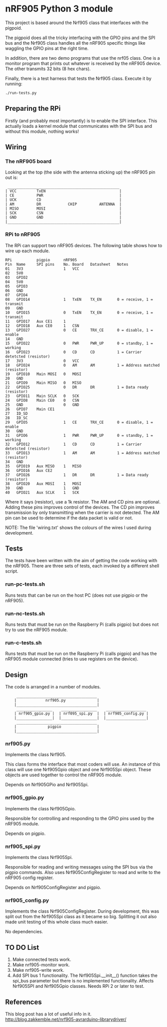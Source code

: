 # nRF905 Python 3 module

This project is based around the Nrf905 class that interfaces with the pigpoid.

The pigpoid does all the tricky interfacing with the GPIO pins and the SPI bus
and the Nrf905 class handles all the nRF905 specific things like waggling the
GPIO pins at the right time.

In addition, there are two demo programs that use the nrf05 class.  One is a
monitor program that prints out whatever is received by the nRF905 device.  The
other transmits 32 bits (8 hex chars).

Finally, there is a test harness that tests the Nrf905 class.  Execute it by
running:

```bash
./run-tests.py
```

## Preparing the RPi

Firstly (and probably most importantly) is to enable the SPI interface.  This actually loads a kernel module that communicates with the SPI bus and without this module, nothing works!

## Wiring

### The nRF905 board

Looking at the top (the side with the antenna sticking up) the nRF905 pin out is:

```Z
 __________________________________________________
| VCC         TxEN                                 |
| CE          PWR                                  |
| UCK         CD                                   |
| AM          DR            CHIP          ANTENNA  |
| MISO        MOSI                                 |
| SCK         CSN                                  |
| GND         GND                                  |
|__________________________________________________|
```

### RPi to nRF905

The RPi can support two nRF905 devices.  The following table shows how to wire
up each module.

```Z
RPi           pigpio      nRF905
Pin  Name     SPI pins    No. Board   Datasheet   Notes
01   3V3                  1   VCC
02   5V0
03   GPIO2
04   5V0
05   GPIO3
06   GND
07   GPIO4
08   GPIO14               1   TxEN    TX_EN       0 = receive, 1 = transmit
09   GND
10   GPIO15               0   TxEN    TX_EN       0 = receive, 1 = transmit
11   GPIO17   Aux CE1     1
12   GPIO18   Aux CE0     1   CSN
13   GPIO27               0   CE      TRX_CE      0 = disable, 1 = enable
14   GND
15   GPIO22               0   PWR     PWR_UP      0 = standby, 1 = working
16   GPIO23               0   CD      CD          1 = Carrier detetcted (resistor)
17   3V3                  0   VCC
18   GPIO24               0   AM      AM          1 = Address matched (resistor)
19   GPIO10   Main MOSI   0   MOSI
20   GND
21   GPIO9    Main MISO   0   MISO
22   GPIO25               0   DR      DR          1 = Data ready (resistor)
23   GPIO11   Main SCLK   0   SCK
24   GPIO8    Main CE0    0   CSN
25   GND                  0   GND
26   GPIO7    Main CE1
27   ID_SD
28   ID_SC
29   GPIO5                1   CE      TRX_CE      0 = disable, 1 = enable
30   GND
31   GPIO6                1   PWR     PWR_UP      0 = standby, 1 = working
32   GPIO12               1   CD      CD          1 = Carrier detetcted (resistor)
33   GPIO13               1   AM      AM          1 = Address matched (resistor)
34   GND
35   GPIO19   Aux MISO    1   MISO
36   GPIO16   Aux CE2
37   GPIO26               1   DR      DR          1 = Data ready (resistor)
38   GPIO20   Aux MOSI    1   MOSI
39   GND                  1   GND
40   GPIO21   Aux SCLK    1   SCK
```

Where it says (resistor), use a 1k resistor.
The AM and CD pins are optional.  Adding these pins improves control of the devices.
The CD pin improves transmission by only transmitting when the carrier is not detected.
The AM pin can be used to determine if the data packet is valid or not.

NOTE: The file 'wiring.txt' shows the colours of the wires I used during development.

## Tests

The tests have been written with the aim of getting the code working with the
nRF905.  There are three sets of tests, each invoked by a different shell script.

### run-pc-tests.sh

Runs tests that can be run on the host PC (does not use pigpio or the nRF905).

### run-nc-tests.sh

Runs tests that must be run on the Raspberry Pi (calls pigpio) but does not try to use the nRF905 module.

### run-c-tests.sh

Runs tests that must be run on the Raspberry Pi (calls pigpio) and has the nRF905 module connected (tries to use registers on the device).

## Design

The code is arranged in a number of modules.

```Z
     ____________________________________
    |             nrf905.py              |
    |____________________________________|
     ________________    ________________    __________________
    | nrf905_gpio.py |  | nrf095_spi.py  |  | nrf905_config.py |
    |________________|  |________________|  |__________________|
     ____________________________________
    |              pigpio                |
    |____________________________________|

```

### nrf905.py

Implements the class Nrf905.

This class forms the interface that most coders will use.  An instance of this class will use one Nrf905Gpio object and one Nrf905Spi object.  These objects are used together to control the nRF905 module.

Depends on Nrf905GPio and Nrf905Spi.

### nrf905_gpio.py

Implements the class Nrf905Gpio.

Responsible for controlling and responding to the GPIO pins used by the nRF905 module.

Depends on pigpio.

### nrf905_spi.py

Implements the class Nrf905Spi.

Responsible for reading and writing messages using the SPI bus via the pigpio commands.  Also uses Nrf905ConfigRegister to read and write to the nRF905 config register.

Depends on Nrf905ConfigRegister and pigpio.

### nrf905_config.py

Implements the class Nrf905ConfigRegister.  During development, this was split out from the Nrf905Spi class as it became so big.  Splitting it out also made unit testing of this whole class much easier.

No dependencies.

## TO DO List

1. Make connected tests work.
1. Make nrf905-monitor work.
1. Make nrf905-write work.
1. Add SPI bus 1 functionality.  The Nrf905Spi.\_\_init\_\_() function takes the spi_bus parameter but there is no implemented functionality.  Affects Nrf905SPI and Nrf905Gpio classes.  Needs RPi 2 or later to test.

## References

This blog post has a lot of useful info in it.
<http://blog.zakkemble.net/nrf905-avrarduino-librarydriver/>
